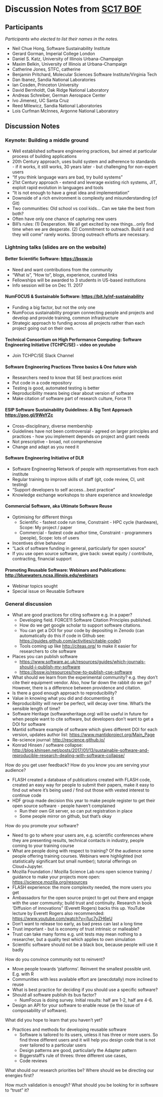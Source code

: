 # Discussion Notes from [SC17 BOF](index.md)

## Participants
*Participants who elected to list their names in the notes.*

* Neil Chue Hong, Software Sustainability Institute
* Gerard Gorman, Imperial College London
* Daniel S. Katz, University of Illinois Urbana-Champaign
* Maxim Belkin, University of Illinois at Urbana-Champaign
* Catherine Jones, STFC, catherine
* Benjamin Pritchard, Molecular Sciences Software Institute/Virginia Tech
* Dan Ibanez, Sandia National Laboratories
* Ian Cosden, Princeton University
* David Bernholdt, Oak Ridge National Laboratory
* Andreas Schreiber, German Aerospace Center
* Ivo Jimenez, UC Santa Cruz
* Reed Milewicz, Sandia National Laboratories
* Lois Curfman McInnes, Argonne National Laboratory

## Discussion Notes

### Keynote: Building a middle ground
* Well established software engineering practices, but aimed at particular process of building applications
* 20th Century approach, uses build system and adherence to standards - if it works, it still works, 30 years later - but challenging for non-expert users
* “If you think language wars are bad, try build systems”
* 21st Century approach - extend and leverage existing rich systems, JIT, exploit rapid evolution in languages and tools
* “It is not enough to have a great idea and implementation”
* Downside of a rich environment is complexity and misunderstanding (cf Git)
* Two communities: Old school vs cool kids… Can we take the best from both?
* Often have only one chance of capturing new users
* Bill’s rules: (1) Desperation. We all get excited by new things...only find time when we are desperate. (2) Commitment to outreach. Build it and they will come” rarely works. Strong outreach efforts are necessary.

### Lightning talks (slides are on the website)

#### Better Scientific Software: <https://bssw.io>
* Need and want contributions from the community
* “What is”, “How to”, blogs, experience, curated links
* Fellowships will be awarded to 3 students in US-based institutions
* Info session will be on Dec 11. 2017


#### NumFOCUS & Sustainable Software: <https://bit.ly/nf-sustainability> 
* Funding a big factor, but not the only one
* NumFocus sustainability program connecting people and projects and develop and provide training, common infrastructure
* Strategic approach to funding across all projects rather than each project going out on their own.


#### Technical Consortium on High Performance Computing: Software Engineering Initiative (TCHPC/SE) - video on youtube
* Join TCHPC/SE Slack Channel

#### Software Engineering Practices Three basics & One future wish	
* Researchers need to know that SE best practices exist
* Put code in a code repository
* Testing is good, automated testing is better
* Reproducibility means being clear about version of software
* Make citation of software part of research culture, Force 11

#### ESIP Software Sustainability Guidelines: A Big Tent Approach <https://goo.gl/9WeYZc>
* Cross-disciplinary, diverse membership
* Guidelines have not been controversial - agreed on larger principles and practices - how you implement depends on project and grant needs
* Not prescriptive - broad, not comprehensive
* Change and adapt as you need it

#### Software Engineering Initiative of DLR	
* Software Engineering Network of people with representatives from each institute
* Regular training to improve skills of staff (git, code review, CI, unit testing)
* “Support developers to self access...best practice”
* Knowledge exchange workshops to share experience and knowledge

#### Commercial Software, aka Ultimate Software Reuse	
* Optimising for different things
  - Scientific - fastest code run time, Constraint - HPC cycle (hardware), Scope: My project / paper
  - Commercial - fastest code author time, Constraint - programmers (people), Scope: lots of users
* Incentives drive behaviour
* “Lack of software funding in general, particularly for open source”
* If you use open source software, give back: sweat equity / contribute, contracting, financial support

#### Promoting Reusable Software: Webinars and Publications: <http://bluewaters.ncsa.illinois.edu/webinars>
* Webinar topics sought
* Special issue on Reusable Software

### General discussion

* What are good practices for citing software e.g. in a paper?
  - Developing field. FORCE11 Software Citation Principles published.
  - How do we get google scholar to support software citations.
  - You can get a DOI for your code by depositing in Zenodo (can automatically do this if code in Github see: <https://guides.github.com/activities/citable-code/>)
  - Tools coming up like <http://citeas.org/> to make it easier for researchers to cite software
* Places you can publish software
  - <https://www.software.ac.uk/resources/guides/which-journals-should-i-publish-my-software>
  - <https://bssw.io/resources/how-to-publish-cse-software>
* What should we learn from the experimental community? e.g. they don’t cite their equipment vendor. Also, how far down the rabbit do we go? However, there is a difference between providence and citation.
* Is there a good enough approach to reproducibility?
*	Value in knowing what you did and documenting it
*	Reproducibility will never be perfect, will decay over time. What’s the sensible length of time? 
* Software Heritage (softwareheritage.org) will be useful in future for when people want to cite software, but developers don’t want to get a DOI for software
* Mantid software example of software which gives different DOI for each version, updates author list: <https://www.mantidproject.org/Main_Page>
* Re-science journal: <http://rescience.github.io/>
* Konrad Hinsen / software collapse: <http://blog.khinsen.net/posts/2017/01/13/sustainable-software-and-reproducible-research-dealing-with-software-collapse/>

How do you get user feedback? How do you know you are serving your audience?
* FLASH created a database of publications created with FLASH code, created an easy way for people to submit their papers, make it easy to find out where it’s being used / find out those with vested interest to continue code
* HDF group made decision this year to make people register to get their open source software - people haven’t complained
  - Run their own Git server, so can put registration in place
  - Some people mirror on github, but that’s okay

How do you promote your software?
* Need to go to where your users are, e.g. scientific conferences where they are presenting results, technical contacts in industry, people coming to your training course
* What are people doing with respect to training? Of the audience some people offering training courses. Webinars were highlighted (not statistically significant but small number); tutorial offerings on Cloud+Jupyter.
* Mozilla Foundation / Mozilla Science Lab runs open science training / guidance to make your projects more open: <https://science.mozilla.org/resources>
* FLASH experience: the more complexity needed, the more users you get
* Ambassadors for the open source project to get out there and engage with the user community; build trust and continuity. Research in book ‘Diffusion of innovations” (Everett Rogers) backs this up. YouTube lecture by Everett Rogers also recommended: <https://www.youtube.com/watch?v=j1uc7yZH6eU>
* Don’t want to release too early, as bad press can last a long time
* Trust important - but is economy of trust intrinsic or malleable?
* Trust can take many forms e.g. unit tests may mean nothing to a researcher, but a quality test which applies to own simulation
* Scientific software should not be a black box, because people will use it badly

How do you convince community not to reinvent?
* Move people towards ‘platforms’. Reinvent the smallest possible unit. E.g. with R
* Communities with less available effort are (anecdotally) more inclined to reuse
* What is best practice for deciding if you should use a specific software?
* Should all software publish its bus factor?
  - NumFocus is doing survey. Initial results: half are 1-2, half are 4-6.
* Design an API for your software to enable reuse (ie the issue of composability of software).

What did you hope to learn that you haven’t yet?
* Practices and methods for developing reusable software
  - Software is tailored to its users, unless it has three or more users. So find three different users and it will help you design code that is not over tailored to a particular users
  - Design patterns are good, particularly the Adapter pattern
  - Biggerstaff’s rule of threes: three different use cases, 
  - Code reviews

What should our research priorities be? Where should we be directing our energies first?

How much validation is enough? What should you be looking for in software to “trust” it?
